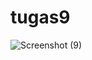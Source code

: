 # tugas9
![Screenshot (9)](https://github.com/Imamady/tugas9/assets/145244834/5657c138-468e-4121-b342-e8d81d134e74)

